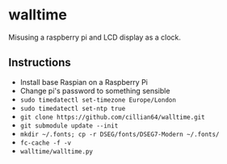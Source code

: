 # walltime
Misusing a raspberry pi and LCD display as a clock.

## Instructions
* Install base Raspian on a Raspberry Pi
* Change pi's password to something sensible
* `sudo timedatectl set-timezone Europe/London`
* `sudo timedatectl set-ntp true`
* `git clone https://github.com/cillian64/walltime.git`
* `git submodule update --init`
* `mkdir ~/.fonts; cp -r DSEG/fonts/DSEG7-Modern ~/.fonts/`
* `fc-cache -f -v`
* `walltime/walltime.py`
